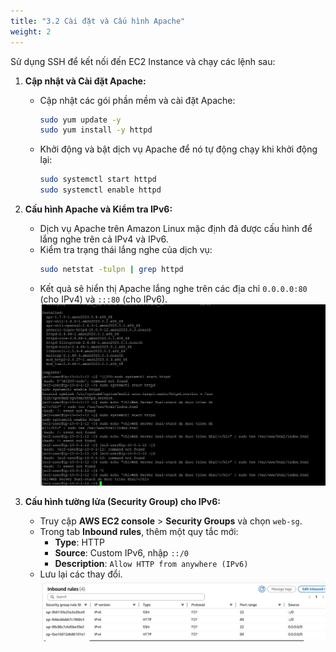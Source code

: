 ```yaml
---
title: "3.2 Cài đặt và Cấu hình Apache"
weight: 2
---
```



Sử dụng SSH để kết nối đến EC2 Instance và chạy các lệnh sau:

1.  **Cập nhật và Cài đặt Apache:**
    * Cập nhật các gói phần mềm và cài đặt Apache:
        ```bash
        sudo yum update -y
        sudo yum install -y httpd
        ```
    * Khởi động và bật dịch vụ Apache để nó tự động chạy khi khởi động lại:
        ```bash
        sudo systemctl start httpd
        sudo systemctl enable httpd
        ```

2.  **Cấu hình Apache và Kiểm tra IPv6:**
    * Dịch vụ Apache trên Amazon Linux mặc định đã được cấu hình để lắng nghe trên cả IPv4 và IPv6.
    * Kiểm tra trạng thái lắng nghe của dịch vụ:
        ```bash
        sudo netstat -tulpn | grep httpd
        ```
    * Kết quả sẽ hiển thị Apache lắng nghe trên các địa chỉ `0.0.0.0:80` (cho IPv4) và `:::80` (cho IPv6).
       ![Kết quả lệnh netstat trên EC2 Instance](../images/gen-h-apache.jpg)

3.  **Cấu hình tường lửa (Security Group) cho IPv6:**
    * Truy cập **AWS EC2 console** > **Security Groups** và chọn `web-sg`.
    * Trong tab **Inbound rules**, thêm một quy tắc mới:
        * **Type**: HTTP
        * **Source**: Custom IPv6, nhập `::/0`
        * **Description**: `Allow HTTP from anywhere (IPv6)`
    * Lưu lại các thay đổi.
      ![Quy Tắc](../images/gen-n-quytac.jpg)
